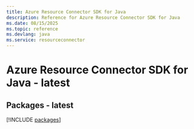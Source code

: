 ```yaml
---
title: Azure Resource Connector SDK for Java
description: Reference for Azure Resource Connector SDK for Java
ms.date: 08/15/2025
ms.topic: reference
ms.devlang: java
ms.service: resourceconnector
---
```

# Azure Resource Connector SDK for Java - latest
## Packages - latest
[!INCLUDE [packages](resource-connector-index.md)]